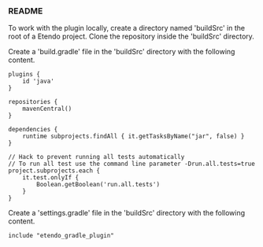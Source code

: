 ### README

To work with the plugin locally, create a directory named 'buildSrc' in the root of a Etendo project. Clone the repository inside the 'buildSrc' directory.

Create a 'build.gradle' file in the 'buildSrc' directory with the following content.
```
plugins {
    id 'java'
}

repositories {
    mavenCentral()
}

dependencies {
    runtime subprojects.findAll { it.getTasksByName("jar", false) }
}

// Hack to prevent running all tests automatically
// To run all test use the command line parameter -Drun.all.tests=true
project.subprojects.each {
    it.test.onlyIf {
        Boolean.getBoolean('run.all.tests')
    }
}
```

Create a 'settings.gradle' file in the 'buildSrc' directory with the following content.

```
include "etendo_gradle_plugin"
```
